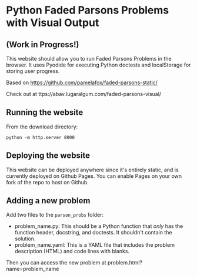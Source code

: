# Python Faded Parsons Problems with Visual Output 
## (Work in Progress!)

This website should allow you to run Faded Parsons Problems in the browser.
It uses Pyodide for executing Python doctests and localStorage for storing user progress.

Based on https://github.com/pamelafox/faded-parsons-static/

Check out at ttps://abav.lugaralgum.com/faded-parsons-visual/

## Running the website

From the download directory:

`python -m http.server 8000`

## Deploying the website

This website can be deployed anywhere since it's entirely static, and is currently deployed on Github Pages. You can enable Pages on your own fork of the repo to host on Github.

## Adding a new problem

Add two files to the `parson_probs` folder:

* problem_name.py: This should be a Python function that _only_ has the function header, docstring, and doctests. It shouldn't contain the solution.
* problem_name.yaml: This is a YAML file that includes the problem description (HTML) and code lines with blanks.

Then you can access the new problem at problem.html?name=problem_name

